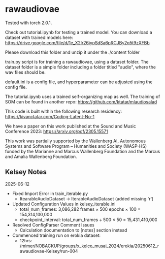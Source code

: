 # rawaudiovae

Tested with torch 2.0.1.

Check out tutorial.ipynb for testing a trained model. You can download a dataset with trained models here:
    https://drive.google.com/file/d/1e_X2Ir26iypSdSa6pRCJBy2q5t9zXFBb

Please download this folder and unzip it under the ./content folder

train.py script is for training a rawaudiovae, using a dataset folder. The dataset folder is a simple folder including a folder titled "audio", where the wav files should be.

default.ini is a config file, and hyperparameter can be adjusted using the config file.

The tutorial.ipynb uses a trained self-organizing map as well. The training of SOM can be found in another repo: https://github.com/ktatar/mlaudiosalad

This code is built within the following research residency:
https://kivanctatar.com/Coding-Latent-No-1

We have a paper on this work published at the Sound and Music Conference 2023: https://arxiv.org/pdf/2305.15571

This work was partially supported by the Wallenberg AI, Autonomous Systems and Software Program – Humanities and Society (WASP-HS) funded by the Marianne and Marcus Wallenberg Foundation and the Marcus and Amalia Wallenberg Foundation.


## Kelsey Notes

2025-06-12

- Fixed Import Error in train_iterable.py
  - ItearableAudioDataset → IterableAudioDataset (added missing 'r')
- Updated Configuration Values in kelsey_iterable.ini
  - total_num_frames: 3,086,282 frames × 500 epochs × 100 = 154,314,100,000
  - checkpoint_interval: total_num_frames ÷ 500 × 50 = 15,431,410,000
- Resolved ConfigParser Comment Issues
  - Calculation documentation to [notes] section instead
- Commenced training run on erokia dataset:
  - 12hrs: /mimer/NOBACKUP/groups/x_kelco_musai_2024/erokia/20250612_rawaudiovae-Kelsey/run-004
